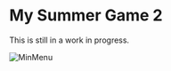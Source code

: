 # My Summer Game 2



This is still in a work in progress.



![MinMenu](https://user-images.githubusercontent.com/21669120/198106364-fe5627e1-89ae-4b13-a7ce-5fcafaa40e84.png)
